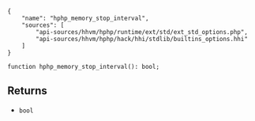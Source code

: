 ``` yamlmeta
{
    "name": "hphp_memory_stop_interval",
    "sources": [
        "api-sources/hhvm/hphp/runtime/ext/std/ext_std_options.php",
        "api-sources/hhvm/hphp/hack/hhi/stdlib/builtins_options.hhi"
    ]
}
```




``` Hack
function hphp_memory_stop_interval(): bool;
```




## Returns




+ ` bool `
<!-- HHAPIDOC -->

